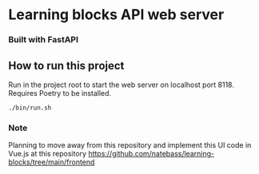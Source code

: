 # Learning blocks API web server
### Built with FastAPI
## How to run this project
Run in the project root to start the web server on localhost port 8118. Requires Poetry to be installed.
```shell
./bin/run.sh
```

### Note
Planning to move away from this repository and implement this UI code in Vue.js at this repository https://github.com/natebass/learning-blocks/tree/main/frontend
